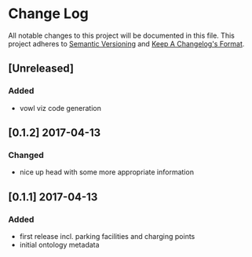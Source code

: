 # Change Log

All notable changes to this project will be documented in this file.
This project adheres to [Semantic Versioning](http://semver.org/) and [Keep A Changelog's Format](http://keepachangelog.com/).

## [Unreleased]

### Added

- vowl viz code generation

## [0.1.2] 2017-04-13 

### Changed

- nice up head with some more appropriate information

## [0.1.1] 2017-04-13 

### Added

- first release incl. parking facilities and charging points
- initial ontology metadata

